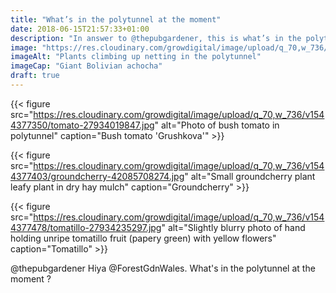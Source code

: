 ```yaml
---
title: "What’s in the polytunnel at the moment"
date: 2018-06-15T21:57:33+01:00
description: "In answer to @thepubgardener, this is what’s in the polytunnel at the moment!"
image: "https://res.cloudinary.com/growdigital/image/upload/q_70,w_736/v1543960472/achocha-42085980334.jpg"
imageAlt: "Plants climbing up netting in the polytunnel"
imageCap: "Giant Bolivian achocha"
draft: true
---
```


{{< figure src="https://res.cloudinary.com/growdigital/image/upload/q_70,w_736/v1544377350/tomato-27934019847.jpg" alt="Photo of bush tomato in polytunnel" caption="Bush tomato 'Grushkova'" >}}

{{< figure src="https://res.cloudinary.com/growdigital/image/upload/q_70,w_736/v1544377403/groundcherry-42085708274.jpg" alt="Small groundcherry plant leafy plant in dry hay mulch" caption="Groundcherry" >}}

{{< figure src="https://res.cloudinary.com/growdigital/image/upload/q_70,w_736/v1544377478/tomatillo-27934235297.jpg" alt="Slightly blurry photo of hand holding unripe tomatillo fruit (papery green) with yellow flowers" caption="Tomatillo" >}}

@thepubgardener
Hiya @ForestGdnWales. What's in the polytunnel at the moment ?
